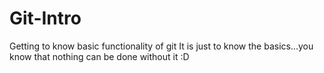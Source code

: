 # Git-Intro
Getting to know basic functionality of git
It is just to know the basics...you know that nothing can be done without it :D
